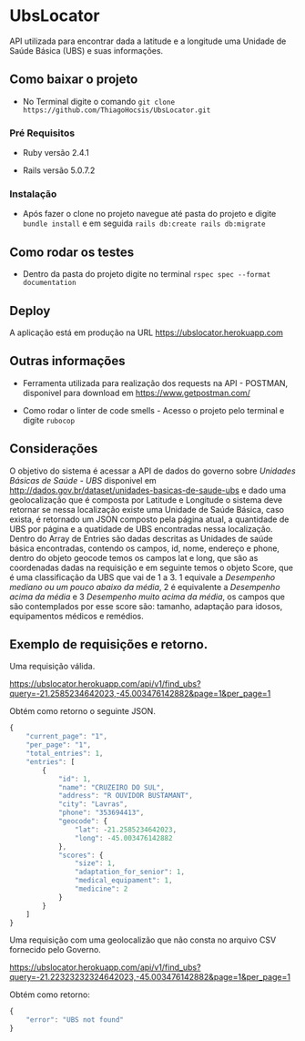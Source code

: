 # UbsLocator

API utilizada para encontrar dada a latitude e a longitude uma Unidade de Saúde Básica (UBS) e suas informações.

## Como baixar o projeto

* No Terminal digite o comando ```git clone https://github.com/ThiagoHocsis/UbsLocator.git```

### Pré Requisitos

* Ruby versão 2.4.1

* Rails versão 5.0.7.2


### Instalação

* Após fazer o clone no projeto navegue até pasta do projeto e digite ```bundle install``` e em seguida ```rails db:create rails db:migrate```


## Como rodar os testes

* Dentro da pasta do projeto digite no terminal ```rspec spec --format documentation```

## Deploy

A aplicação está em produção na URL https://ubslocator.herokuapp.com

## Outras informações

* Ferramenta utilizada para realização dos requests na API - POSTMAN, disponivel para download em
https://www.getpostman.com/

* Como rodar o linter de code smells - Acesso o projeto pelo terminal e digite ```rubocop```

## Considerações

O objetivo do sistema é acessar a API de dados do governo sobre *Unidades Básicas de Saúde - UBS* disponivel em http://dados.gov.br/dataset/unidades-basicas-de-saude-ubs 
e dado uma geolocalização que é composta por Latitude e Longitude o sistema deve retornar se nessa localização
existe uma Unidade de Saúde Básica, caso exista, é retornado um JSON composto pela página atual,
a quantidade de UBS por página e a quatidade de UBS encontradas nessa localização. Dentro do Array de Entries
são dadas descritas as Unidades de saúde básica encontradas, contendo os campos, id, nome, endereço e phone, dentro do
objeto geocode temos os campos lat e long, que são as coordenadas dadas na requisição e em seguinte temos o objeto Score,
que é uma classificação da UBS que vai de 1 a 3. 1 equivale a *Desempenho mediano ou  um pouco abaixo da média*,
2 é equivalente a *Desempenho acima da média* e 3 *Desempenho muito acima da média*, os campos que são
contemplados por esse score são: tamanho, adaptação para idosos, equipamentos médicos e remédios.

## Exemplo de requisições e retorno.

Uma requisição válida.

https://ubslocator.herokuapp.com/api/v1/find_ubs?query=-21.2585234642023,-45.003476142882&page=1&per_page=1

Obtém como retorno o seguinte JSON.

```javascript
{
    "current_page": "1",
    "per_page": "1",
    "total_entries": 1,
    "entries": [
        {
            "id": 1,
            "name": "CRUZEIRO DO SUL",
            "address": "R OUVIDOR BUSTAMANT",
            "city": "Lavras",
            "phone": "353694413",
            "geocode": {
                "lat": -21.2585234642023,
                "long": -45.003476142882
            },
            "scores": {
                "size": 1,
                "adaptation_for_senior": 1,
                "medical_equipament": 1,
                "medicine": 2
            }
        }
    ]
}
```

Uma requisição com uma geolocalizão que não consta no arquivo CSV fornecido pelo Governo.

https://ubslocator.herokuapp.com/api/v1/find_ubs?query=-21.22323232324642023,-45.003476142882&page=1&per_page=1

Obtém como retorno:

```javascript
{
    "error": "UBS not found"
}
```


 


